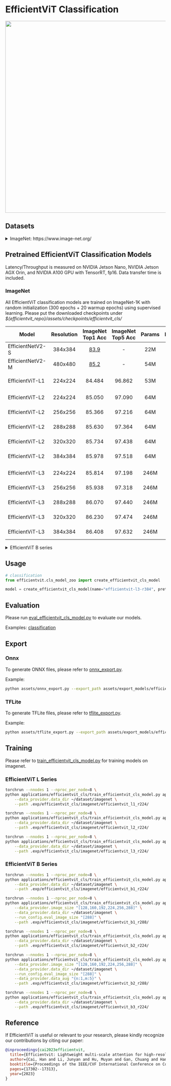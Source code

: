 # EfficientViT Classification

<p align="left">
<img src="../../assets/efficientvit_cls_results.png"  width="600">
</p>

## Datasets

<details><summary>ImageNet: https://www.image-net.org/</summary>

```python
Our code expects the ImageNet dataset directory to follow the following structure:

imagenet
├── train
├── val
```

</details>

## Pretrained EfficientViT Classification Models

Latency/Throughput is measured on NVIDIA Jetson Nano, NVIDIA Jetson AGX Orin, and NVIDIA A100 GPU with TensorRT, fp16. Data transfer time is included.

### ImageNet

All EfficientViT classification models are trained on ImageNet-1K with random initialization (300 epochs + 20 warmup epochs) using supervised learning. Please put the downloaded checkpoints under *${efficientvit_repo}/assets/checkpoints/efficientvit_cls/*

| Model         |  Resolution | ImageNet Top1 Acc | ImageNet Top5 Acc |  Params |  MACs |  A100 Throughput | Checkpoint |
|----------------------|:----------:|:----------:|:---------:|:------------:|:---------:|:------------:|:------------:|
| EfficientNetV2-S | 384x384 | [83.9](https://github.com/google/automl/tree/master/efficientnetv2#2-pretrained-efficientnetv2-checkpoints) | - | 22M | 8.4G | 2869 image/s | - |
| EfficientNetV2-M | 480x480 | [85.2](https://github.com/google/automl/tree/master/efficientnetv2#2-pretrained-efficientnetv2-checkpoints) | - | 54M | 25G | 1160 image/s | - |
| |
| EfficientViT-L1 | 224x224 |  84.484 | 96.862 | 53M | 5.3G | 6207 image/s | [link](https://huggingface.co/han-cai/efficientvit-cls/resolve/main/efficientvit_l1_r224.pt) |
| |
| EfficientViT-L2 | 224x224 |  85.050 | 97.090 | 64M | 6.9G | 4998 image/s | [link](https://huggingface.co/han-cai/efficientvit-cls/resolve/main/efficientvit_l2_r224.pt) |
| EfficientViT-L2 | 256x256 |  85.366 | 97.216 | 64M | 9.1G | 3969 image/s | [link](https://huggingface.co/han-cai/efficientvit-cls/resolve/main/efficientvit_l2_r256.pt) |
| EfficientViT-L2 | 288x288 |  85.630 | 97.364 | 64M | 11G  | 3102 image/s | [link](https://huggingface.co/han-cai/efficientvit-cls/resolve/main/efficientvit_l2_r288.pt) |
| EfficientViT-L2 | 320x320 |  85.734 | 97.438 | 64M | 14G  | 2525 image/s | [link](https://huggingface.co/han-cai/efficientvit-cls/resolve/main/efficientvit_l2_r320.pt) |
| EfficientViT-L2 | 384x384 |  85.978 | 97.518 | 64M | 20G  | 1784 image/s | [link](https://huggingface.co/han-cai/efficientvit-cls/resolve/main/efficientvit_l2_r384.pt) |
| |
| EfficientViT-L3 | 224x224 | 85.814 | 97.198 | 246M | 28G | 2081 image/s | [link](https://huggingface.co/han-cai/efficientvit-cls/resolve/main/efficientvit_l3_r224.pt) |
| EfficientViT-L3 | 256x256 | 85.938 | 97.318 | 246M | 36G | 1641 image/s | [link](https://huggingface.co/han-cai/efficientvit-cls/resolve/main/efficientvit_l3_r256.pt) |
| EfficientViT-L3 | 288x288 | 86.070 | 97.440 | 246M | 46G | 1276 image/s | [link](https://huggingface.co/han-cai/efficientvit-cls/resolve/main/efficientvit_l3_r288.pt) |
| EfficientViT-L3 | 320x320 | 86.230 | 97.474 | 246M | 56G | 1049 image/s | [link](https://huggingface.co/han-cai/efficientvit-cls/resolve/main/efficientvit_l3_r320.pt) |
| EfficientViT-L3 | 384x384 | 86.408 | 97.632 | 246M | 81G | 724 image/s | [link](https://huggingface.co/han-cai/efficientvit-cls/resolve/main/efficientvit_l3_r384.pt) |

<details>
  <summary>EfficientViT B series</summary>

  | Model         |  Resolution | ImageNet Top1 Acc | ImageNet Top5 Acc |  Params |  MACs |  Jetson Nano (bs1) | Jetson Orin (bs1) | Checkpoint |
  |----------------------|:----------:|:----------:|:---------:|:------------:|:---------:|:------------:|:------------:|:------------:|
  | EfficientViT-B1 | 224x224 | 79.390 | 94.346 | 9.1M | 0.52G | 24.8ms | 1.48ms | [link](https://huggingface.co/han-cai/efficientvit-cls/resolve/main/efficientvit_b1_r224.pt) |
  | EfficientViT-B1 | 256x256 | 79.918 | 94.704 | 9.1M | 0.68G | 28.5ms | 1.57ms | [link](https://huggingface.co/han-cai/efficientvit-cls/resolve/main/efficientvit_b1_r256.pt) |
  | EfficientViT-B1 | 288x288 | 80.410 | 94.984 | 9.1M | 0.86G | 34.5ms | 1.82ms | [link](https://huggingface.co/han-cai/efficientvit-cls/resolve/main/efficientvit_b1_r288.pt) |
  | |
  | EfficientViT-B2 | 224x224 | 82.100 | 95.782 | 24M  | 1.6G  | 50.6ms | 2.63ms | [link](https://huggingface.co/han-cai/efficientvit-cls/resolve/main/efficientvit_b2_r224.pt) |
  | EfficientViT-B2 | 256x256 | 82.698 | 96.096 | 24M  | 2.1G  | 58.5ms | 2.84ms | [link](https://huggingface.co/han-cai/efficientvit-cls/resolve/main/efficientvit_b2_r256.pt) |
  | EfficientViT-B2 | 288x288 | 83.086 | 96.302 | 24M  | 2.6G  | 69.9ms | 3.30ms | [link](https://huggingface.co/han-cai/efficientvit-cls/resolve/main/efficientvit_b2_r288.pt) |
  | |
  | EfficientViT-B3 | 224x224 | 83.468 | 96.356 | 49M  | 4.0G  | 101ms  | 4.36ms | [link](https://huggingface.co/han-cai/efficientvit-cls/resolve/main/efficientvit_b3_r224.pt) |
  | EfficientViT-B3 | 256x256 | 83.806 | 96.514 | 49M  | 5.2G  | 120ms  | 4.74ms | [link](https://huggingface.co/han-cai/efficientvit-cls/resolve/main/efficientvit_b3_r256.pt) |
  | EfficientViT-B3 | 288x288 | 84.150 | 96.732 | 49M  | 6.5G  | 141ms  | 5.63ms | [link](https://huggingface.co/han-cai/efficientvit-cls/resolve/main/efficientvit_b3_r288.pt) |

</details>

## Usage

```python
# classification
from efficientvit.cls_model_zoo import create_efficientvit_cls_model

model = create_efficientvit_cls_model(name="efficientvit-l3-r384", pretrained=True)
```

## Evaluation

Please run [eval_efficientvit_cls_model.py](eval_efficientvit_cls_model.py) to evaluate our models.

Examples: [classification](../../assets/eval_efficientvit_cls_model.sh)

## Export

### Onnx

To generate ONNX files, please refer to [onnx_export.py](../../assets/onnx_export.py).

Example:

```bash
python assets/onnx_export.py --export_path assets/export_models/efficientvit_cls_l3_r224.onnx --model efficientvit-l3 --resolution 224 224 --bs 1
```

### TFLite

To generate TFLite files, please refer to [tflite_export.py](../../assets/tflite_export.py).

Example:

```bash
python assets/tflite_export.py --export_path assets/export_models/efficientvit_cls_b3_r224.tflite --model efficientvit-b3 --resolution 224 224
```

## Training

Please refer to [train_efficientvit_cls_model.py](train_efficientvit_cls_model.py) for training models on imagenet.

### EfficientViT L Series

```bash
torchrun --nnodes 1 --nproc_per_node=8 \
python applications/efficientvit_cls/train_efficientvit_cls_model.py applications/efficientvit_cls/configs/imagenet/efficientvit_l1.yaml --amp bf16 \
    --data_provider.data_dir ~/dataset/imagenet \
    --path .exp/efficientvit_cls/imagenet/efficientvit_l1_r224/
```

```bash
torchrun --nnodes 1 --nproc_per_node=8 \
python applications/efficientvit_cls/train_efficientvit_cls_model.py applications/efficientvit_cls/configs/imagenet/efficientvit_l2.yaml --amp bf16 \
    --data_provider.data_dir ~/dataset/imagenet \
    --path .exp/efficientvit_cls/imagenet/efficientvit_l2_r224/
```

```bash
torchrun --nnodes 1 --nproc_per_node=8 \
python applications/efficientvit_cls/train_efficientvit_cls_model.py applications/efficientvit_cls/configs/imagenet/efficientvit_l3.yaml --amp bf16 \
    --data_provider.data_dir ~/dataset/imagenet \
    --path .exp/efficientvit_cls/imagenet/efficientvit_l3_r224/
```

### EfficientViT B Series

```bash
torchrun --nnodes 1 --nproc_per_node=8 \
python applications/efficientvit_cls/train_efficientvit_cls_model.py applications/efficientvit_cls/configs/imagenet/efficientvit_b1.yaml \
    --data_provider.data_dir ~/dataset/imagenet \
    --path .exp/efficientvit_cls/imagenet/efficientvit_b1_r224/
```

```bash
torchrun --nnodes 1 --nproc_per_node=8 \
python applications/efficientvit_cls/train_efficientvit_cls_model.py applications/efficientvit_cls/configs/imagenet/efficientvit_b1.yaml \
    --data_provider.image_size "[128,160,192,224,256,288]" \
    --data_provider.data_dir ~/dataset/imagenet \
    --run_config.eval_image_size "[288]" \
    --path .exp/efficientvit_cls/imagenet/efficientvit_b1_r288/
```

```bash
torchrun --nnodes 1 --nproc_per_node=8 \
python applications/efficientvit_cls/train_efficientvit_cls_model.py applications/efficientvit_cls/configs/imagenet/efficientvit_b2.yaml \
    --data_provider.data_dir ~/dataset/imagenet \
    --path .exp/efficientvit_cls/imagenet/efficientvit_b2_r224/
```

```bash
torchrun --nnodes 1 --nproc_per_node=8 \
python applications/efficientvit_cls/train_efficientvit_cls_model.py applications/efficientvit_cls/configs/imagenet/efficientvit_b2.yaml \
    --data_provider.image_size "[128,160,192,224,256,288]" \
    --data_provider.data_dir ~/dataset/imagenet \
    --run_config.eval_image_size "[288]" \
    --data_provider.data_aug "{n:1,m:5}" \
    --path .exp/efficientvit_cls/imagenet/efficientvit_b2_r288/
```

```bash
torchrun --nnodes 1 --nproc_per_node=8 \
python applications/efficientvit_cls/train_efficientvit_cls_model.py applications/efficientvit_cls/configs/imagenet/efficientvit_b3.yaml \
    --data_provider.data_dir ~/dataset/imagenet \
    --path .exp/efficientvit_cls/imagenet/efficientvit_b3_r224/
```

## Reference

If EfficientViT is useful or relevant to your research, please kindly recognize our contributions by citing our paper:

```bibtex
@inproceedings{cai2023efficientvit,
  title={Efficientvit: Lightweight multi-scale attention for high-resolution dense prediction},
  author={Cai, Han and Li, Junyan and Hu, Muyan and Gan, Chuang and Han, Song},
  booktitle={Proceedings of the IEEE/CVF International Conference on Computer Vision},
  pages={17302--17313},
  year={2023}
}
```
